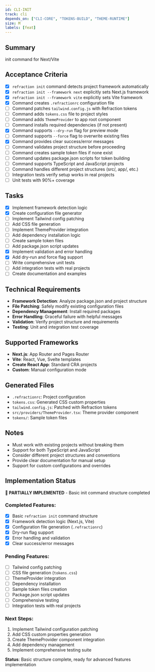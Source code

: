 ```yaml
---
id: CLI-INIT
track: cli
depends_on: ["CLI-CORE", "TOKENS-BUILD", "THEME-RUNTIME"]
size: M
labels: [feat]
---
```


## Summary

init command for Next/Vite

## Acceptance Criteria

- [x] `refraction init` command detects project framework automatically
- [x] `refraction init --framework next` explicitly sets Next.js framework
- [x] `refraction init --framework vite` explicitly sets Vite framework
- [x] Command creates `.refractionrc` configuration file
- [ ] Command patches `tailwind.config.js` with Refraction tokens
- [ ] Command adds `tokens.css` file to project styles
- [ ] Command adds `ThemeProvider` to app root component
- [ ] Command installs required dependencies (if not present)
- [x] Command supports `--dry-run` flag for preview mode
- [ ] Command supports `--force` flag to overwrite existing files
- [x] Command provides clear success/error messages
- [ ] Command validates project structure before proceeding
- [ ] Command creates sample token files if none exist
- [ ] Command updates package.json scripts for token building
- [ ] Command supports TypeScript and JavaScript projects
- [ ] Command handles different project structures (src/, app/, etc.)
- [ ] Integration tests verify setup works in real projects
- [ ] Unit tests with 90%+ coverage

## Tasks

- [x] Implement framework detection logic
- [x] Create configuration file generator
- [ ] Implement Tailwind config patching
- [ ] Add CSS file generation
- [ ] Implement ThemeProvider integration
- [ ] Add dependency installation logic
- [ ] Create sample token files
- [ ] Add package.json script updates
- [x] Implement validation and error handling
- [x] Add dry-run and force flag support
- [ ] Write comprehensive unit tests
- [ ] Add integration tests with real projects
- [ ] Create documentation and examples

## Technical Requirements

- **Framework Detection**: Analyze package.json and project structure
- **File Patching**: Safely modify existing configuration files
- **Dependency Management**: Install required packages
- **Error Handling**: Graceful failure with helpful messages
- **Validation**: Verify project structure and requirements
- **Testing**: Unit and integration test coverage

## Supported Frameworks

- **Next.js**: App Router and Pages Router
- **Vite**: React, Vue, Svelte templates
- **Create React App**: Standard CRA projects
- **Custom**: Manual configuration mode

## Generated Files

- `.refractionrc`: Project configuration
- `tokens.css`: Generated CSS custom properties
- `tailwind.config.js`: Patched with Refraction tokens
- `src/providers/ThemeProvider.tsx`: Theme provider component
- `tokens/`: Sample token files

## Notes

- Must work with existing projects without breaking them
- Support for both TypeScript and JavaScript
- Consider different project structures and conventions
- Provide clear documentation for manual setup
- Support for custom configurations and overrides

## Implementation Status

**🔄 PARTIALLY IMPLEMENTED** - Basic init command structure completed

### Completed Features:

- [x] Basic `refraction init` command structure
- [x] Framework detection logic (Next.js, Vite)
- [x] Configuration file generation (`.refractionrc`)
- [x] Dry-run flag support
- [x] Error handling and validation
- [x] Clear success/error messages

### Pending Features:

- [ ] Tailwind config patching
- [ ] CSS file generation (`tokens.css`)
- [ ] ThemeProvider integration
- [ ] Dependency installation
- [ ] Sample token files creation
- [ ] Package.json script updates
- [ ] Comprehensive testing
- [ ] Integration tests with real projects

### Next Steps:

1. Implement Tailwind configuration patching
2. Add CSS custom properties generation
3. Create ThemeProvider component integration
4. Add dependency management
5. Implement comprehensive testing suite

**Status**: Basic structure complete, ready for advanced features implementation

